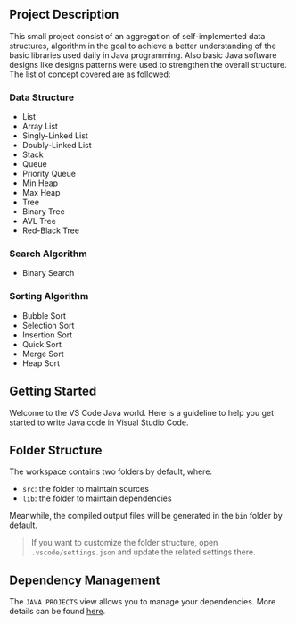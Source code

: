 ## Project Description

This small project consist of an aggregation of self-implemented data structures, algorithm in the goal to achieve a better understanding of the basic libraries used daily in Java programming. Also basic Java software designs like designs patterns were used to strengthen the overall structure. The list of concept covered are as followed:

### Data Structure
  - List
  - Array List
  - Singly-Linked List
  - Doubly-Linked List
  - Stack
  - Queue
  - Priority Queue
  - Min Heap
  - Max Heap
  - Tree
  - Binary Tree
  - AVL Tree
  - Red-Black Tree

### Search Algorithm
  - Binary Search
  
### Sorting Algorithm
  - Bubble Sort
  - Selection Sort
  - Insertion Sort
  - Quick Sort
  - Merge Sort
  - Heap Sort


## Getting Started

Welcome to the VS Code Java world. Here is a guideline to help you get started to write Java code in Visual Studio Code.

## Folder Structure

The workspace contains two folders by default, where:

- `src`: the folder to maintain sources
- `lib`: the folder to maintain dependencies

Meanwhile, the compiled output files will be generated in the `bin` folder by default.

> If you want to customize the folder structure, open `.vscode/settings.json` and update the related settings there.

## Dependency Management

The `JAVA PROJECTS` view allows you to manage your dependencies. More details can be found [here](https://github.com/microsoft/vscode-java-dependency#manage-dependencies).


